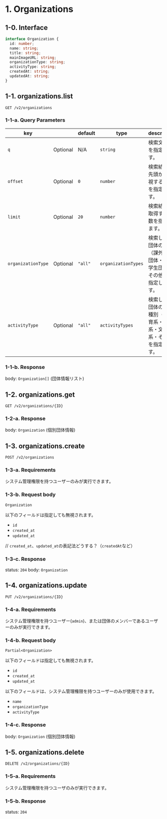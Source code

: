 # 1. Organizations

## 1-0. Interface
```typescript
interface Organization {
  id: number;
  name: string;
  title: string;
  mainImageURL: string;
  organizationType: string;
  activityType: string;
  createdAt: string;
  updatedAt: string;
}
```

## 1-1. organizations.list

`GET /v2/organizations`

### 1-1-a. Query Parameters

| key | | default | type | description |
|---|---|---|---|---|
| `q` | Optional | N/A | `string` | 検索文字列を指定します。 |
| `offset` | Optional | `0` | `number` | 検索結果の先頭から無視する件数を指定します。 |
| `limit` | Optional | `20` | `number` | 検索結果を取得する件数を指定します。 |
| `organizationType` | Optional | `"all"` | `organizationTypes` | 検索したい団体の種別（課外活動団体・一般学生団体・その他）を指定します。
| `activityType` | Optional | `"all"` | `activityTypes` | 検索したい団体の活動種別（体0育系・芸術系・文化系・その他）を指定します。


### 1-1-b. Response

body: `Organization[]` (団体情報リスト)

## 1-2. organizations.get

`GET /v2/organizations/{ID}`


### 1-2-a. Response

body: `Organization` (個別団体情報)

## 1-3. organizations.create

`POST /v2/organizations`

### 1-3-a. Requirements

システム管理権限を持つユーザーのみが実行できます。

### 1-3-b. Request body

`Organization`

以下のフィールドは指定しても無視されます。

* `id`
* `created_at`
* `updated_at`

// `created_at`、`updated_at`の表記法どうする？（`createdAt`など）

### 1-3-c. Response

status: `204`
body: `Organization`

## 1-4. organizations.update

`PUT /v2/organizations/{ID}`

### 1-4-a. Requirements

システム管理権限を持つユーザー(`admin`)、または団体のメンバーであるユーザーのみが実行できます。

### 1-4-b. Request body

`Partial<Organization>`

以下のフィールドは指定しても無視されます。

* `id`
* `created_at`
* `updated_at`

以下のフィールドは、システム管理権限を持つユーザーのみが使用できます。

* `name`
* `organizationType`
* `activityType`

### 1-4-c. Response

body: `Organization` (個別団体情報)

## 1-5. organizations.delete

`DELETE /v2/organizations/{ID}`

### 1-5-a. Requirements

システム管理権限を持つユーザのみが実行できます。

### 1-5-b. Response

status: `204`
